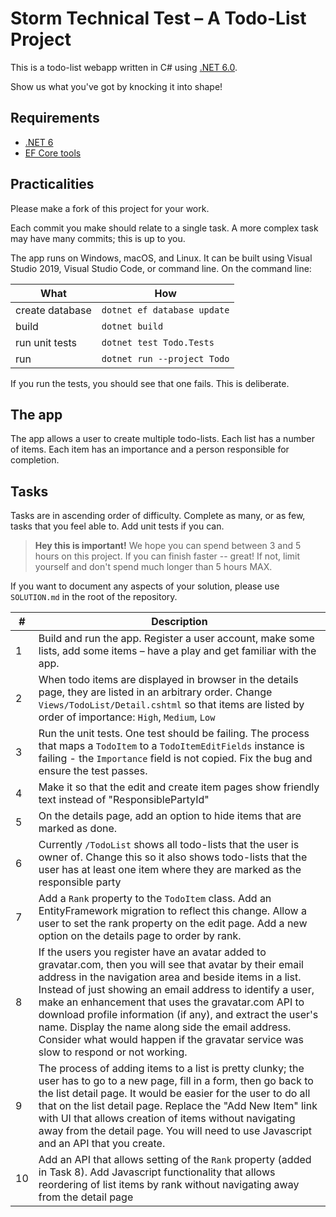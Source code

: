 # Storm Technical Test – A Todo-List Project

This is a todo-list webapp written in C# using [.NET 6.0](https://get.asp.net).

Show us what you've got by knocking it into shape!

## Requirements
- [.NET 6](https://dotnet.microsoft.com/en-us/download/dotnet/6.0)
- [EF Core tools](https://learn.microsoft.com/en-us/ef/core/cli/dotnet)

## Practicalities

Please make a fork of this project for your work.

Each commit you make should relate to a single task. A more complex task may have many commits; this is up to you.

The app runs on Windows, macOS, and Linux. It can be built using Visual Studio 2019, Visual Studio Code, or command line. On the command line: 

| What | How |
|-|-|
| create database | `dotnet ef database update` |
| build | `dotnet build` |
| run unit tests | `dotnet test Todo.Tests` |
| run | `dotnet run --project Todo` |

If you run the tests, you should see that one fails. This is deliberate.

## The app

The app allows a user to create multiple todo-lists. Each list has a number of items. Each item has an importance and a person responsible for completion.

## Tasks

Tasks are in ascending order of difficulty. Complete as many, or as few, tasks that you feel able to. Add unit tests if you can.

> **Hey this is important!**
> We hope you can spend between 3 and 5 hours on this project. If you can finish faster -- great! If not, limit yourself and don't spend much longer than 5 hours MAX.

If you want to document any aspects of your solution, please use `SOLUTION.md` in the root of the repository.

| # | Description |
|-|-|
| 1 | Build and run the app. Register a user account, make some lists, add some items – have a play and get familiar with the app. |
| 2 | When todo items are displayed in browser in the details page, they are listed in an arbitrary order. Change `Views/TodoList/Detail.cshtml` so that items are listed by order of importance: `High`, `Medium`, `Low` |
| 3 | Run the unit tests. One test should be failing. The process that maps a `TodoItem` to a `TodoItemEditFields` instance is failing - the `Importance` field is not copied. Fix the bug and ensure the test passes. |
| 4 | Make it so that the edit and create item pages show friendly text instead of "ResponsiblePartyId"  |
| 5 | On the details page, add an option to hide items that are marked as done. |
| 6 | Currently `/TodoList` shows all todo-lists that the user is owner of. Change this so it also shows todo-lists that the user has at least one item where they are marked as the responsible party  |
| 7 | Add a `Rank` property to the `TodoItem` class. Add an EntityFramework migration to reflect this change. Allow a user to set the rank property on the edit page. Add a new option on the details page to order by rank. |
| 8 | If the users you register have an avatar added to gravatar.com, then you will see that avatar by their email address in the navigation area and beside items in a list. Instead of just showing an email address to identify a user, make an enhancement that uses the gravatar.com API to download profile information (if any), and extract the user's name. Display the name along side the email address. Consider what would happen if the gravatar service was slow to respond or not working. |
| 9 | The process of adding items to a list is pretty clunky; the user has to go to a new page, fill in a form, then go back to the list detail page. It would be easier for the user to do all that on the list detail page. Replace the "Add New Item" link with UI that allows creation of items without navigating away from the detail page. You will need to use Javascript and an API that you create. |
| 10 | Add an API that allows setting of the `Rank` property (added in Task 8). Add Javascript functionality that allows reordering of list items by rank without navigating away from the detail page |
